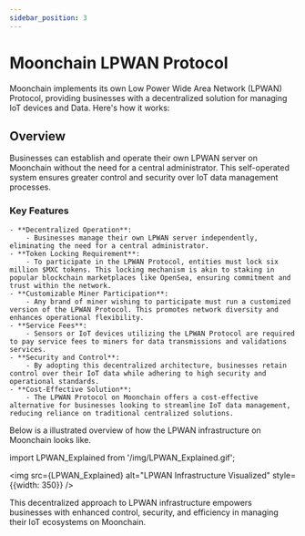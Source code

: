 ```yaml
---
sidebar_position: 3
---
```


# Moonchain LPWAN Protocol

Moonchain implements its own Low Power Wide Area Network (LPWAN) Protocol, providing businesses with a decentralized solution for managing IoT devices and Data. Here's how it works:

## Overview

Businesses can establish and operate their own LPWAN server on Moonchain without the need for a central administrator. This self-operated system ensures greater control and security over IoT data management processes.

### Key Features

    - **Decentralized Operation**:
        - Businesses manage their own LPWAN server independently, eliminating the need for a central administrator.
    - **Token Locking Requirement**:
        - To participate in the LPWAN Protocol, entities must lock six million $MXC tokens. This locking mechanism is akin to staking in popular blockchain marketplaces like OpenSea, ensuring commitment and trust within the network.
    - **Customizable Miner Participation**:
        - Any brand of miner wishing to participate must run a customized version of the LPWAN Protocol. This promotes network diversity and enhances operational flexibility.
    - **Service Fees**:
        - Sensors or IoT devices utilizing the LPWAN Protocol are required to pay service fees to miners for data transmissions and validations services.
    - **Security and Control**:
        - By adopting this decentralized architecture, businesses retain control over their IoT data while adhering to high security and operational standards.
    - **Cost-Effective Solution**:
        - The LPWAN Protocol on Moonchain offers a cost-effective alternative for businesses looking to streamline IoT data management, reducing reliance on traditional centralized solutions.

Below is a illustrated overview of how the LPWAN infrastructure on Moonchain looks like.

import LPWAN_Explained from '/img/LPWAN_Explained.gif';

<img src={LPWAN_Explained} alt="LPWAN Infrastructure Visualized" style={{width: 350}} />

This decentralized approach to LPWAN infrastructure empowers businesses with enhanced control, security, and efficiency in managing their IoT ecosystems on Moonchain.
